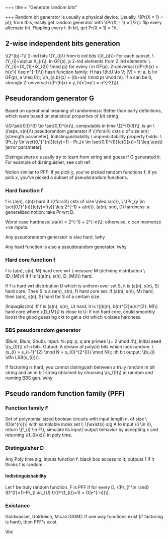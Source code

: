 +++
title = "Generate random bits"

+++
Random bit generator is usually a physical device. Usually, \\(Pr(X = 1) = p\\); from this, easily get random generator with \\(Pr(X = 1) = 1/2\\): flip every alternate bit. Flippling every t-th bit, get Pr(X = 1) = 1/t.

## 2-wise independent bits generation
\\(2^{b}-1\\) 2-ind bits \\(Y_{i}\\) from b ind bits \\(X_{i}\\): For each subset, \\(Y_{i}=\oplus X_{i}\\). In GF(p), p 2-ind elements from 2 ind elements: \\(Y_{i}=(X_{1}+iX_{2}) \mod p\\) for every i in GF(p). 2-universal (\\(Pr(h(x) = h(x')) \leq n^{-1}\\)) hash function family: H has \\(h:U \to V; |V| = n; a, b \in GF(p), a \neq 0\\); \\(h_{a,b}(x) = ((b+xa) \mod p) \mod n\\). If a can be 0, strongly 2-universal (\\(Pr(h(x) = y, h(x')=y') = n^{-2}\\)).

## Pseudorandom generator G
Based on operational meaning of randomness: Better than early definitions, which were based on statistical properties of bit string.

\\(G:\set{0,1}^{l} \to \set{0,1}^{n}\\), computable in time \\(2^{O(l)}\\), is an \\((\eps, s(n))\\) pseudorandom generator if \\(\forall\\) ckts c of size s(n) [strength parameter], Indistinguishability / unpredictability property holds: \\(Pr_{y \in \set{0,1}^{n}}[c(y)=1] - Pr_{x \in \set{0,1}^{l}}[c(G(x))=1] \leq \eps\\) [error parameter].

Distinguishers c usually try to learn from string and guess if G generated it. For example of distinguisher, see colt ref.

Notion similar to PFF: If ye pick y, you've picked random functions f; if ye pick x, you've picked a subset of pseudorandom functions.

### Hard function f
f is (a(n), s(n)) hard if \\(\forall\\) ckts of size \\(\leq s(n)\\), \\
\\(Pr_{y \in \set{0,1}^{n}}[c(y)=f(y)] \leq 2^{-1} + a(n)\\). (a(n), s(n), D) hardness: a generalized notion: take Pr wrt D.

Worst case hardness: \\(a(n) = 2^{-1} + 2^{-n}\\): otherwise, c can memorize +ve inputs.

Any pseudorandom generator is also hard. \why

Any hard function is also a pseudorandom generator. \why

### Hard core function f
f is (a(n), s(n), M) hard core wrt \\
measure M (defining distribution \\(D_{M}\\)) if f is \\((a(n), s(n), D_{M})\\) hard.

If f is hard wrt distribution D which is uniform over set S, it is (a(n), s(n), S) hard core. Then S is a (a(n), s(n), f) hard core set. If (a(n), s(n), M) hard, then (a(n), s(n), S) hard for S of a certain size.

(Impagliazzo): If f is (a(n), s(n), U) hard, it is \\((b(n), b(n)^{2}a(n)^{2}, M)\\) hard core where \\(D_{M}\\) is close to U: if not hard core, could smoothly boost the good guessing ckt to get a ckt which violates hardness.

### BBS pseudorandom generator
(Blum, Blum, Shub). Input: N=pq: p, q are primes \\(= 2 \mod 4\\); Initial seed \\(s_{0}\\) of n bits. Output: A stream of poly(n) bits which look random. \\(s_{i} = s_{i-1}^{2} \mod N  = s_{0}^{2^{i}} \mod N\\); ith bit output: \\(b_{i} \dfn LSB(s_{i})\\).

If factoring is hard, you cannot distinguish between a truly random m bit string and an m bit string obtained by choosing \\(s_{0}\\) at random and running BBS gen. \why

## Pseudo random function family (PFF)
### Function family F
Set of polynomial sized boolean circuits with input length n, of size \\(O(e^{n})\\) with samplable index set I; \\(\exists\\) alg A to input \\(i \in I\\), return \\(f_{i} \in F\\), simulate its input/ output behavior by accepting x and returning \\(f_{i}(x)\\) in poly time.

### Distinguisher D
Any Poly time alg; inputs function f: black box access to it; outputs 1 if it thinks f is random.

#### Indistinguishability
Let f be truly random function. F is PFF if for every D, \\(Pr_{f \in rand}(D^{f}=1)-Pr_{i \in_{U} I}(D^{f_{i}}=1) < O(e^{-n})\\).

### Existance
Goldwasser, Goldreich, Micali (GGM): If one way functions exist (if factoring is hard), then PFF's exist.

\tbc

